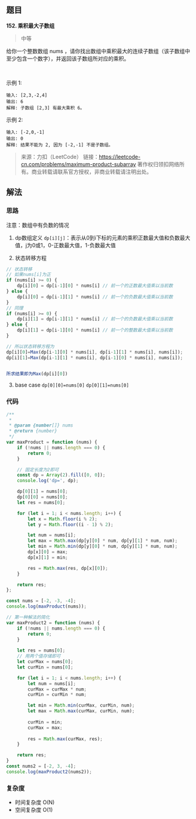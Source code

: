 ## 题目
**152. 乘积最大子数组**
>中等

给你一个整数数组 nums ，请你找出数组中乘积最大的连续子数组（该子数组中至少包含一个数字），并返回该子数组所对应的乘积。

 

示例 1:
```
输入: [2,3,-2,4]
输出: 6
解释: 子数组 [2,3] 有最大乘积 6。
```
示例 2:
```
输入: [-2,0,-1]
输出: 0
解释: 结果不能为 2, 因为 [-2,-1] 不是子数组。
```
>来源：力扣（LeetCode）
链接：https://leetcode-cn.com/problems/maximum-product-subarray
著作权归领扣网络所有。商业转载请联系官方授权，非商业转载请注明出处。
## 解法
### 思路
注意：数组中有负数的情况

1. dp数组定义
`dp[i][j]`：表示从0到i下标的元素的乘积正数最大值和负数最大值，j为0或1，0-正数最大值，1-负数最大值

1. 状态转移方程
``` javascript
// 状态转移
// 如果nums[i]为正
if (nums[i] >= 0) {
    dp[i][0] = dp[i-1][0] * nums[i] // 前一个的正数最大值乘以当前数
} else {
    dp[i][0] = dp[i-1][1] * nums[i] // 前一个的负数最大值乘以当前数
}
// 同理
if (nums[i] >= 0) {
    dp[i][1] = dp[i-1][1] * nums[i] // 前一个的负数最大值乘以当前数
} else {
    dp[i][1] = dp[i-1][0] * nums[i] // 前一个的整数最大值乘以当前数
}

// 所以状态转移方程为
dp[i][0]=Max(dp[i-1][0] * nums[i], dp[i-1][1] * nums[i], nums[i]);
dp[i][1]=Max(dp[i-1][1] * nums[i], dp[i-1][0] * nums[i], nums[i]);


所求结果即为Max(dp[i][0])
```

3. base case
`dp[0][0]=nums[0]`
`dp[0][1]=nums[0]`


### 代码
```javascript
/**
 * 
 * @param {number[]} nums
 * @return {number}
 */
var maxProduct = function (nums) {
    if (!nums || nums.length === 0) {
        return 0;
    }

    // 固定长度为2即可
    const dp = Array(2).fill([0, 0]);
    console.log('dp=', dp);

    dp[0][1] = nums[0];
    dp[0][0] = nums[0];
    let res = nums[0];

    for (let i = 1; i < nums.length; i++) {
        let x = Math.floor(i % 2);
        let y = Math.floor((i - 1) % 2);

        let num = nums[i];
        let max = Math.max(dp[y][0] * num, dp[y][1] * num, num);
        let min = Math.min(dp[y][0] * num, dp[y][1] * num, num);
        dp[x][0] = max;
        dp[x][1] = min;

        res = Math.max(res, dp[x][0]);
    }

    return res;
};

const nums = [-2, -3, -4];
console.log(maxProduct(nums));
```
```javascript
// 第一种解法的简化
var maxProduct2 = function (nums) {
    if (!nums || nums.length === 0) {
        return 0;
    }
    
    let res = nums[0];
    // 用两个值存储即可
    let curMax = nums[0];
    let curMin = nums[0];

    for (let i = 1; i < nums.length; i++) {
        let num = nums[i];
        curMax = curMax * num;
        curMin = curMin * num;

        let min = Math.min(curMax, curMin, num);
        let max = Math.max(curMax, curMin, num);
        
        curMin = min;
        curMax = max;
        
        res = Math.max(curMax, res);
    }

    return res;
}
const nums2 = [-2, 3, -4];
console.log(maxProduct2(nums2));

```
### 复杂度
* 时间复杂度 O(N)
* 空间复杂度 O(1)

